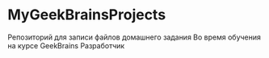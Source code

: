 # MyGeekBrainsProjects

Репозиторий для записи файлов домашнего задания
Во время обучения на курсе GeekBrains Разработчик
